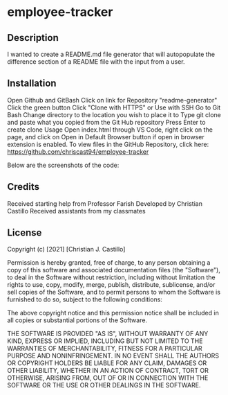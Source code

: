 # employee-tracker
## Description
I wanted to create a README.md file generator that will autopopulate the difference section of a README file with the input from a user.

## Installation
Open Github and GitBash
Click on link for Repository "readme-generator"
Click the green button
Click "Clone with HTTPS" or Use with SSH
Go to Git Bash
Change directory to the location you wish to place it to
Type git clone and paste what you copied from the Git Hub repository
Press Enter to create clone
Usage
Open index.html through VS Code, right click on the page, and click on Open in Default Browser button if open in browser extension is enabled. To view files in the GitHub Repository, click here: https://github.com/chriscast94/employee-tracker

Below are the screenshots of the code:


## Credits
Received starting help from Professor Farish
Developed by Christian Castillo
Received assistants from my classmates

## License
Copyright (c) [2021] [Christian J. Castillo]

Permission is hereby granted, free of charge, to any person obtaining a copy of this software and associated documentation files (the "Software"), to deal in the Software without restriction, including without limitation the rights to use, copy, modify, merge, publish, distribute, sublicense, and/or sell copies of the Software, and to permit persons to whom the Software is furnished to do so, subject to the following conditions:

The above copyright notice and this permission notice shall be included in all copies or substantial portions of the Software.

THE SOFTWARE IS PROVIDED "AS IS", WITHOUT WARRANTY OF ANY KIND, EXPRESS OR IMPLIED, INCLUDING BUT NOT LIMITED TO THE WARRANTIES OF MERCHANTABILITY, FITNESS FOR A PARTICULAR PURPOSE AND NONINFRINGEMENT. IN NO EVENT SHALL THE AUTHORS OR COPYRIGHT HOLDERS BE LIABLE FOR ANY CLAIM, DAMAGES OR OTHER LIABILITY, WHETHER IN AN ACTION OF CONTRACT, TORT OR OTHERWISE, ARISING FROM, OUT OF OR IN CONNECTION WITH THE SOFTWARE OR THE USE OR OTHER DEALINGS IN THE SOFTWARE.
